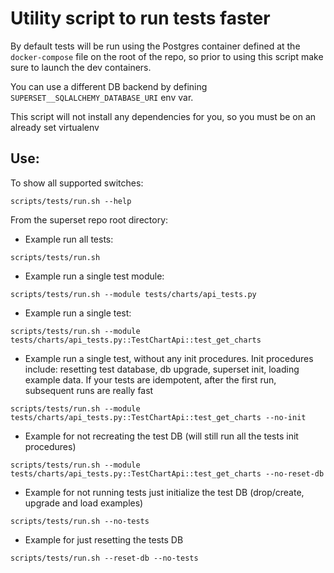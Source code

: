 <!--
Licensed to the Apache Software Foundation (ASF) under one
or more contributor license agreements.  See the NOTICE file
distributed with this work for additional information
regarding copyright ownership.  The ASF licenses this file
to you under the Apache License, Version 2.0 (the
"License"); you may not use this file except in compliance
with the License.  You may obtain a copy of the License at

  http://www.apache.org/licenses/LICENSE-2.0

Unless required by applicable law or agreed to in writing,
software distributed under the License is distributed on an
"AS IS" BASIS, WITHOUT WARRANTIES OR CONDITIONS OF ANY
KIND, either express or implied.  See the License for the
specific language governing permissions and limitations
under the License.
-->

# Utility script to run tests faster

By default tests will be run using the Postgres container defined at the `docker-compose` file on the root of the repo,
so prior to using this script make sure to launch the dev containers.

You can use a different DB backend by defining `SUPERSET__SQLALCHEMY_DATABASE_URI` env var.

This script will not install any dependencies for you, so you must be on an already set virtualenv

## Use:

To show all supported switches:
```$bash
scripts/tests/run.sh --help
```

From the superset repo root directory:

- Example run all tests:
```$bash
scripts/tests/run.sh
```

- Example run a single test module:
```$bash
scripts/tests/run.sh --module tests/charts/api_tests.py
```

- Example run a single test:
```$bash
scripts/tests/run.sh --module tests/charts/api_tests.py::TestChartApi::test_get_charts
```

- Example run a single test, without any init procedures. Init procedures include:
  resetting test database, db upgrade, superset init, loading example data. If your tests
  are idempotent, after the first run, subsequent runs are really fast
```$bash
scripts/tests/run.sh --module tests/charts/api_tests.py::TestChartApi::test_get_charts --no-init
```

- Example for not recreating the test DB (will still run all the tests init procedures)
```$bash
scripts/tests/run.sh --module tests/charts/api_tests.py::TestChartApi::test_get_charts --no-reset-db
```

- Example for not running tests just initialize the test DB (drop/create, upgrade and load examples)
```$bash
scripts/tests/run.sh --no-tests
```

- Example for just resetting the tests DB
```$bash
scripts/tests/run.sh --reset-db --no-tests
```
